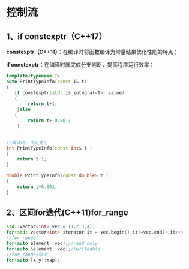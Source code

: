 # 控制流

## 1、if constexptr（C++17）

**constexptr（C++11）**：在编译时将函数编译为常量结果优化性能的特点；

**if constexptr**：在编译时就完成分支判断，提高程序运行效率；

```cpp
template<typename T>
auto PrintTypeInfo(const T& t)
{
   if constexptr(std::is_integral<T>::value)
   {
        return t+1;
    }else
   {
        return t+ 0.001;
    }


//编译时，代码变化
int PrintTypeInfo(const int& t )
{
    return t+1;
}

double PrintTypeInfo(const double& t )
{
    return t+0.001;
}
```



## 2、区间for迭代(C++11)for_range

```cpp
std::vector<int> vec = {1,2,3,4};
for(std::vector<int> iterator it = vec.begin();it!=vec.end();it++)
//for_range
for(auto element :vec);//read only
for(auto &element :vec);//writeable
//for_range+绑定
for(auto [x,y]:map);
```




